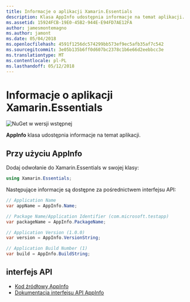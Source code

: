 ```yaml
---
title: Informacje o aplikacji Xamarin.Essentials
description: Klasa AppInfo udostępnia informacje na temat aplikacji.
ms.assetid: 15924FCB-19E0-45B2-944E-E94FD7AE12FA
author: jamesmontemagno
ms.author: jamont
ms.date: 05/04/2018
ms.openlocfilehash: 4591f1256dc574299bb573ef9ec5afb35af7c542
ms.sourcegitcommit: 3e05b135b6ff0d607bc2378c1b6e66d2eebbcc3e
ms.translationtype: MT
ms.contentlocale: pl-PL
ms.lasthandoff: 05/12/2018
---
```

# <a name="xamarinessentials-app-information"></a>Informacje o aplikacji Xamarin.Essentials

![NuGet w wersji wstępnej](~/media/shared/pre-release.png)

**AppInfo** klasa udostępnia informacje na temat aplikacji.

## <a name="using-appinfo"></a>Przy użyciu AppInfo

Dodaj odwołanie do Xamarin.Essentials w swojej klasy:

```csharp
using Xamarin.Essentials;
```

Następujące informacje są dostępne za pośrednictwem interfejsu API:

```csharp
// Application Name
var appName = AppInfo.Name;

// Package Name/Application Identifier (com.microsoft.testapp)
var packageName = AppInfo.PackageName;

// Application Version (1.0.0)
var version = AppInfo.VersionString;

// Application Build Number (1)
var build = AppInfo.BuildString;
```

## <a name="api"></a>interfejs API

- [Kod źródłowy AppInfo](https://github.com/xamarin/Essentials/tree/master/Xamarin.Essentials/AppInfo)
- [Dokumentacja interfejsu API AppInfo](xref:Xamarin.Essentials.AppInfo)
